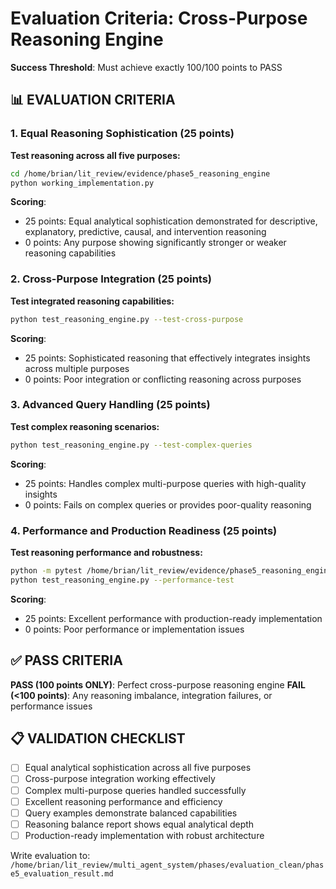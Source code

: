 # Evaluation Criteria: Cross-Purpose Reasoning Engine

**Success Threshold**: Must achieve exactly 100/100 points to PASS

## 📊 **EVALUATION CRITERIA**

### **1. Equal Reasoning Sophistication (25 points)**
**Test reasoning across all five purposes:**
```bash
cd /home/brian/lit_review/evidence/phase5_reasoning_engine
python working_implementation.py
```

**Scoring**:
- 25 points: Equal analytical sophistication demonstrated for descriptive, explanatory, predictive, causal, and intervention reasoning
- 0 points: Any purpose showing significantly stronger or weaker reasoning capabilities

### **2. Cross-Purpose Integration (25 points)**
**Test integrated reasoning capabilities:**
```bash
python test_reasoning_engine.py --test-cross-purpose
```

**Scoring**:
- 25 points: Sophisticated reasoning that effectively integrates insights across multiple purposes
- 0 points: Poor integration or conflicting reasoning across purposes

### **3. Advanced Query Handling (25 points)**
**Test complex reasoning scenarios:**
```bash
python test_reasoning_engine.py --test-complex-queries
```

**Scoring**:
- 25 points: Handles complex multi-purpose queries with high-quality insights
- 0 points: Fails on complex queries or provides poor-quality reasoning

### **4. Performance and Production Readiness (25 points)**
**Test reasoning performance and robustness:**
```bash
python -m pytest /home/brian/lit_review/evidence/phase5_reasoning_engine/ -v
python test_reasoning_engine.py --performance-test
```

**Scoring**:
- 25 points: Excellent performance with production-ready implementation
- 0 points: Poor performance or implementation issues

## ✅ **PASS CRITERIA**
**PASS (100 points ONLY)**: Perfect cross-purpose reasoning engine
**FAIL (<100 points)**: Any reasoning imbalance, integration failures, or performance issues

## 📋 **VALIDATION CHECKLIST**
- [ ] Equal analytical sophistication across all five purposes
- [ ] Cross-purpose integration working effectively
- [ ] Complex multi-purpose queries handled successfully
- [ ] Excellent reasoning performance and efficiency
- [ ] Query examples demonstrate balanced capabilities
- [ ] Reasoning balance report shows equal analytical depth
- [ ] Production-ready implementation with robust architecture

Write evaluation to: `/home/brian/lit_review/multi_agent_system/phases/evaluation_clean/phase5_evaluation_result.md`